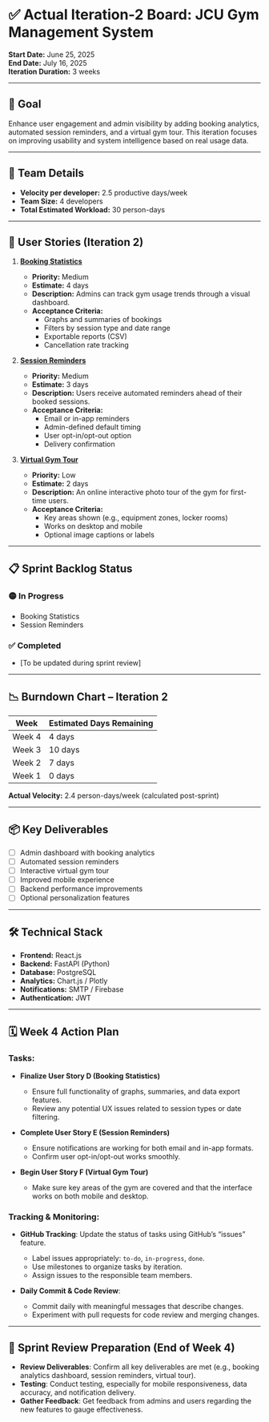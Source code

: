 # ✅ Actual Iteration-2 Board: JCU Gym Management System

**Start Date:** June 25, 2025  
**End Date:** July 16, 2025  
**Iteration Duration:** 3 weeks

---

## 🔧 Goal

Enhance user engagement and admin visibility by adding booking analytics, automated session reminders, and a virtual gym tour. This iteration focuses on improving usability and system intelligence based on real usage data.

---

## 👥 Team Details

- **Velocity per developer:** 2.5 productive days/week  
- **Team Size:** 4 developers  
- **Total Estimated Workload:** 30 person-days

---

## 📌 User Stories (Iteration 2)

1. **[Booking Statistics](./user_stories/user_story_05_booking_statistics.md)**  
   - **Priority:** Medium  
   - **Estimate:** 4 days  
   - **Description:** Admins can track gym usage trends through a visual dashboard.  
   - **Acceptance Criteria:**  
     - Graphs and summaries of bookings  
     - Filters by session type and date range  
     - Exportable reports (CSV)  
     - Cancellation rate tracking  

2. **[Session Reminders](./user_stories/user_story_06_session_reminders.md)**  
   - **Priority:** Medium  
   - **Estimate:** 3 days  
   - **Description:** Users receive automated reminders ahead of their booked sessions.  
   - **Acceptance Criteria:**  
     - Email or in-app reminders  
     - Admin-defined default timing  
     - User opt-in/opt-out option  
     - Delivery confirmation  

3. **[Virtual Gym Tour](./user_stories/user_story_07_virtual_tour.md)**  
   - **Priority:** Low  
   - **Estimate:** 2 days  
   - **Description:** An online interactive photo tour of the gym for first-time users.  
   - **Acceptance Criteria:**  
     - Key areas shown (e.g., equipment zones, locker rooms)  
     - Works on desktop and mobile  
     - Optional image captions or labels  

---

## 📋 Sprint Backlog Status

### 🟡 In Progress
- Booking Statistics  
- Session Reminders  

### ✅ Completed
- [To be updated during sprint review]

---

## 📉 Burndown Chart – Iteration 2

| Week     | Estimated Days Remaining |
|----------|--------------------------|
| Week 4   | 4 days                   |
| Week 3   | 10 days                  |
| Week 2   | 7 days                   |
| Week 1   | 0 days                   |

**Actual Velocity:** 2.4 person-days/week (calculated post-sprint)

---

## 📦 Key Deliverables

- [ ] Admin dashboard with booking analytics  
- [ ] Automated session reminders  
- [ ] Interactive virtual gym tour  
- [ ] Improved mobile experience  
- [ ] Backend performance improvements  
- [ ] Optional personalization features

---

## 🛠️ Technical Stack

- **Frontend:** React.js  
- **Backend:** FastAPI (Python)  
- **Database:** PostgreSQL  
- **Analytics:** Chart.js / Plotly  
- **Notifications:** SMTP / Firebase  
- **Authentication:** JWT

---

## 🗓️ Week 4 Action Plan

### Tasks:
- **Finalize User Story D (Booking Statistics)**  
   - Ensure full functionality of graphs, summaries, and data export features.
   - Review any potential UX issues related to session types or date filtering.
   
- **Complete User Story E (Session Reminders)**  
   - Ensure notifications are working for both email and in-app formats.
   - Confirm user opt-in/opt-out works smoothly.
   
- **Begin User Story F (Virtual Gym Tour)**  
   - Make sure key areas of the gym are covered and that the interface works on both mobile and desktop.

### Tracking & Monitoring:
- **GitHub Tracking**: Update the status of tasks using GitHub’s “issues” feature.
  - Label issues appropriately: `to-do`, `in-progress`, `done`.
  - Use milestones to organize tasks by iteration.
  - Assign issues to the responsible team members.

- **Daily Commit & Code Review**:
  - Commit daily with meaningful messages that describe changes.
  - Experiment with pull requests for code review and merging changes.

---

## 🧩 Sprint Review Preparation (End of Week 4)

- **Review Deliverables**: Confirm all key deliverables are met (e.g., booking analytics dashboard, session reminders, virtual tour).
- **Testing**: Conduct testing, especially for mobile responsiveness, data accuracy, and notification delivery.
- **Gather Feedback**: Get feedback from admins and users regarding the new features to gauge effectiveness.
